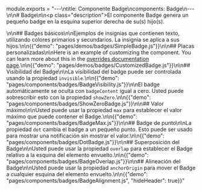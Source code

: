 module.exports = "---\ntitle: Componente Badge\ncomponents: Badge\n---\n\n# Badge\n\n<p class=\"description\">El componente Badge genera un pequeño badge en la esquina superior derecha de su(s) hijo(s).</p>\n\n## Badges básicos\n\nEjemplos de insignias que contienen texto, utilizando colores primarios y secundarios. La insignia se aplica a sus hijos.\n\n{{\"demo\": \"pages/demos/badges/SimpleBadge.js\"}}\n\n## Placas personalizadas\n\nHere is an example of customizing the component. You can learn more about this in the [overrides documentation page](/customization/components/).\n\n{{\"demo\": \"pages/demos/badges/CustomizedBadge.js\"}}\n\n## Visibilidad del Badge\n\nLa visibilidad del badge puede ser controlada usando la propiedad `invisible`.\n\n{{\"demo\": \"pages/components/badges/BadgeVisibility.js\"}}\n\nEl badge automáticamente se oculta con `badgeContent` igual a cero. Usted puede sobrescribir esto con la propiedad `showZero`.\n\n{{\"demo\": \"pages/components/badges/ShowZeroBadge.js\"}}\n\n## Valor máximo\n\nUsted puede usar la propiedad `max` para establecer el valor máximo que puede contener el Badge.\n\n{{\"demo\": \"pages/components/badges/BadgeMax.js\"}}\n\n## Badge de punto\n\nLa propiedad `dot` cambia el badge a un pequeño punto. Esto puede ser usado para mostrar una notificación sin mostrar el valor.\n\n{{\"demo\": \"pages/components/badges/DotBadge.js\"}}\n\n## Superposición del Badge\n\nUsted puede usar la propiedad `overlap` para establecer el Badge relativo a la esquina del elemento envuelto.\n\n{{\"demo\": \"pages/components/badges/BadgeOverlap.js\"}}\n\n## Alineación del Badge\n\nUsted puede usar la propiedad `anchorOrigin` para mover el Badge a cualquier esquina del elemento envuelto.\n\n{{\"demo\": \"pages/components/badges/BadgeAlignment.js\", \"hideHeader\": true}}"
